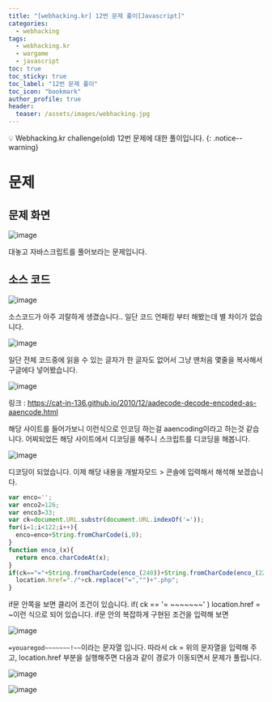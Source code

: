 ```yaml
---
title: "[webhacking.kr] 12번 문제 풀이[Javascript]"
categories:
  - webhacking
tags:
  - webhacking.kr
  - wargame
  - javascript
toc: true
toc_sticky: true
toc_label: "12번 문제 풀이"
toc_icon: "bookmark"
author_profile: true
header:
  teaser: /assets/images/webhacking.jpg
---
```


💡 Webhacking.kr challenge(old) 12번 문제에 대한 풀이입니다.
{: .notice--warning}

# 문제
## 문제 화면
 ![image](https://user-images.githubusercontent.com/33647663/150690402-c87b14d2-b515-4e20-a864-42e4e2ab1a6d.png)
 
 대놓고 자바스크립트를 풀어보라는 문제입니다.


## 소스 코드
  ![image](https://user-images.githubusercontent.com/33647663/150690461-e0c2ddb1-4679-47ab-af2e-b36b85f89d2e.png)

  소스코드가 아주 괴랄하게 생겼습니다.. 일단 코드 언패킹 부터 해봤는데 별 차이가 없습니다.  

  ![image](https://user-images.githubusercontent.com/33647663/150690526-507cd2f2-b082-4f1e-a8b0-8c4923bebae4.png)

  일단 전체 코드중에 읽을 수 있는 글자가 한 글자도 없어서 그냥 맨처음 몇줄을 복사해서 구글에다 넣어봤습니다. 

  ![image](https://user-images.githubusercontent.com/33647663/150690618-b537386d-dfb0-4678-879d-62ae553190c8.png)

  링크 : https://cat-in-136.github.io/2010/12/aadecode-decode-encoded-as-aaencode.html

  해당 사이트를 들어가보니 이런식으로 인코딩 하는걸 aaencoding이라고 하는것 같습니다. 어찌되었든 해당 사이트에서 디코딩을 해주니 스크립트를 디코딩을 해봅니다.

  ![image](https://user-images.githubusercontent.com/33647663/150690765-9584eba2-d5de-4832-839e-48887e6c38fe.png)

  디코딩이 되었습니다. 이제 해당 내용을 개발자모드 > 콘솔에 입력해서 해석해 보겠습니다.

  ```javascript
  var enco='';
  var enco2=126;
  var enco3=33;
  var ck=document.URL.substr(document.URL.indexOf('='));
  for(i=1;i<122;i++){
    enco=enco+String.fromCharCode(i,0);
  }
  function enco_(x){
    return enco.charCodeAt(x);
  }
  if(ck=="="+String.fromCharCode(enco_(240))+String.fromCharCode(enco_(220))+String.fromCharCode(enco_(232))+String.fromCharCode(enco_(192))+String.fromCharCode(enco_(226))+String.fromCharCode(enco_(200))+String.fromCharCode(enco_(204))+String.fromCharCode(enco_(222-2))+String.fromCharCode(enco_(198))+"~~~~~~"+String.fromCharCode(enco2)+String.fromCharCode(enco3)){
    location.href="./"+ck.replace("=","")+".php";
  }
  ```

  if문 안쪽을 보면 클리어 조건이 있습니다. if( ck == '= ~~~~~~~' ) location.href = ~이런 식으로 되어 있습니다.
  if문 안의 복잡하게 구현된 조건을 입력해 보면

  ![image](https://user-images.githubusercontent.com/33647663/150691027-713a1506-934e-4d24-aa6d-b953cdce999d.png)

  ```=youaregod~~~~~~~!~~```이라는 문자열 입니다. 따라서 ck = 위의 문자열을 입력해 주고, location.href 부분을 실행해주면 다음과 같이 경로가 이동되면서 문제가 풀립니다.

  ![image](https://user-images.githubusercontent.com/33647663/150691107-54f805e2-5542-41f5-82dd-5dc6987d623e.png)

  ![image](https://user-images.githubusercontent.com/33647663/150691117-9f8f0c1f-a3af-4271-b680-583cfb2606c3.png)

  